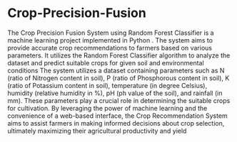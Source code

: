 # Crop-Precision-Fusion


The Crop Precision Fusion System using Random Forest Classifier is a machine learning project implemented in Python . The system aims to provide accurate crop recommendations to farmers based on various parameters. It utilizes the Random Forest Classifier algorithm to 
analyze the dataset and predict suitable crops for given soil and environmental conditions The system utilizes a dataset containing parameters such as N (ratio of Nitrogen content in soil), P (ratio of Phosphorous content in soil), K (ratio of Potassium content in soil), 
temperature (in degree Celsius), humidity (relative humidity in %), pH (ph value of the soil), and rainfall (in mm). These parameters play a crucial role in determining the suitable crops for cultivation.
By leveraging the power of machine learning and the convenience of a web-based interface, the Crop Recommendation System aims to assist farmers in making informed decisions about crop selection, ultimately maximizing their agricultural productivity and yield
